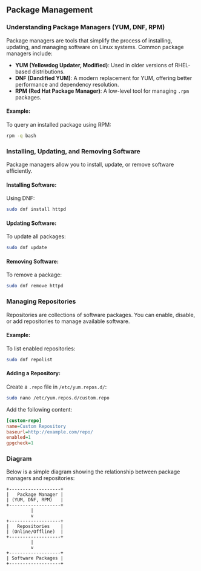 
## Package Management

### Understanding Package Managers (YUM, DNF, RPM)
Package managers are tools that simplify the process of installing, updating, and managing software on Linux systems. Common package managers include:
- **YUM (Yellowdog Updater, Modified)**: Used in older versions of RHEL-based distributions.
- **DNF (Dandified YUM)**: A modern replacement for YUM, offering better performance and dependency resolution.
- **RPM (Red Hat Package Manager)**: A low-level tool for managing `.rpm` packages.

#### Example:
To query an installed package using RPM:
```bash
rpm -q bash
```

### Installing, Updating, and Removing Software
Package managers allow you to install, update, or remove software efficiently.

#### Installing Software:
Using DNF:
```bash
sudo dnf install httpd
```

#### Updating Software:
To update all packages:
```bash
sudo dnf update
```

#### Removing Software:
To remove a package:
```bash
sudo dnf remove httpd
```

### Managing Repositories
Repositories are collections of software packages. You can enable, disable, or add repositories to manage available software.

#### Example:
To list enabled repositories:
```bash
sudo dnf repolist
```

#### Adding a Repository:
Create a `.repo` file in `/etc/yum.repos.d/`:
```bash
sudo nano /etc/yum.repos.d/custom.repo
```
Add the following content:
```ini
[custom-repo]
name=Custom Repository
baseurl=http://example.com/repo/
enabled=1
gpgcheck=1
```

### Diagram
Below is a simple diagram showing the relationship between package managers and repositories:

```
+-------------------+
|   Package Manager |
| (YUM, DNF, RPM)   |
+-------------------+
         |
         v
+-------------------+
|   Repositories    |
| (Online/Offline)  |
+-------------------+
         |
         v
+-------------------+
| Software Packages |
+-------------------+
```
```
```
